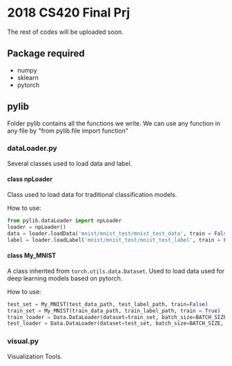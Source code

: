 # 2018 CS420 Final Prj
The rest of codes will be uploaded soon.

## Package required
- numpy
- sklearn
- pytorch

## pylib
Folder pylib contains all the functions we write. We can use any function in any file by "from pylib.file import function"

### dataLoader.py
Several classes used to load data and label.
#### class npLoader
Class used to load data for traditional classification models.

How to use:
```Python
from pylib.dataLoader import npLoader
loader = npLoader()
data = loader.loadData('mnist/mnist_test/mnist_test_data', train = False)
label = loader.loadLabel('mnist/mnist_test/mnist_test_label', train = False)
```
#### class My_MNIST
A class inherited from <code>torch.utils.data.Dataset</code>. Used to load data used for deep learning models based on pytorch.

How to use:
```Python
test_set = My_MNIST(test_data_path, test_label_path, train=False)
train_set = My_MNIST(train_data_path, train_label_path, train = True)
train_loader = Data.DataLoader(dataset=train_set, batch_size=BATCH_SIZE, shuffle=True)
test_loader = Data.DataLoader(dataset=test_set, batch_size=BATCH_SIZE, shuffle=True)
```


### visual.py
Visualization Tools.
